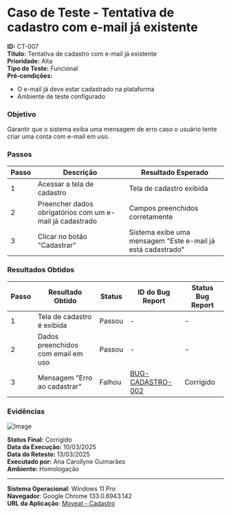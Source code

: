 # Caso de Teste - Tentativa de cadastro com e-mail já existente

**ID:** CT-007  
**Título:** Tentativa de cadastro com e-mail já existente   
**Prioridade:** Alta  
**Tipo de Teste:** Funcional  
**Pré-condições:**  
- O e-mail já deve estar cadastrado na plataforma
- Ambiente de teste configurado

### Objetivo
Garantir que o sistema exiba uma mensagem de erro caso o usuário tente criar uma conta com e-mail em uso.

### Passos
| Passo | Descrição                                                | Resultado Esperado                                          |
|-------|----------------------------------------------------------|-------------------------------------------------------------|
| 1     | Acessar a tela de cadastro                               | Tela de cadastro exibida                                    |
| 2     | Preencher dados obrigatórios com um e-mail já cadastrado | Campos preenchidos corretamente                             |
| 3     | Clicar no botão "Cadastrar"                              | Sistema exibe uma mensagem "Este e-mail já está cadastrado" |

### Resultados Obtidos
| Passo | Resultado Obtido                           | Status        | ID do Bug Report | Status Bug Report |
|-------|--------------------------------------------|---------------|------------------|-------------------|
| 1     | Tela de cadastro é exibida                 | Passou  | -                | -                       |
| 2     | Dados preenchidos com email em uso         | Passou  | -                | -                       |
| 3     | Mensagem "Erro ao cadastrar"               | Falhou  | [BUG-CADASTRO-002](https://github.com/orgs/Moveat-Fit/projects/4/views/1?pane=issue&itemId=101209890&issue=Moveat-Fit%7Cdocs%7C15)       | Corrigido |

### Evidências
![Image](https://github.com/user-attachments/assets/dac7a858-4cc6-4528-bb8a-8ece4b8a231f)

**Status Final:** Corrigido  
**Data da Execução:** 10/03/2025  
**Data do Reteste:** 13/03/2025  
**Executado por:** Ana Carollyne Guimarães   
**Ambiente:** Homologação  

---
**Sistema Operacional**: Windows 11 Pro  
**Navegador**: Google Chrome 133.0.6943.142  
**URL da Aplicação**: [Moveat - Cadastro](http://localhost:3000/register)
